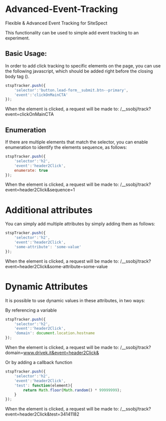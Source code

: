 # Advanced-Event-Tracking
Flexible &amp; Advanced Event Tracking for SiteSpect

This functionality can be used to simple add event tracking to an experiment.

## Basic Usage:

In order to add click tracking to specific elements on the page, you can use the following javascript, which should be added right before the closing body tag (</body>).

```javascript
stspTracker.push({
	'selector':'button.lead-form__submit.btn--primary',
	'event':'clickOnMainCTA'
});
```

When the element is clicked, a request will be made to: /__ssobj/track?event=clickOnMainCTA


## Enumeration
If there are multiple elements that match the selector, you can enable enumeration to identify the elements sequence, as follows:

```javascript
stspTracker.push({
	'selector':'h2',
	'event':'header2Click',
	enumerate: true
});
```

When the element is clicked, a request will be made to: /__ssobj/track?event=header2Click&sequence=1


# Additional attributes
You can simply add multiple attributes by simply adding them as follows:

```javascript
stspTracker.push({
	'selector':'h2',
	'event':'header2Click',
	'some-attribute': 'some-value'
});
```

When the element is clicked, a request will be made to: /__ssobj/track?event=header2Click&some-attribute=some-value

# Dynamic Attributes
It is possible to use dynamic values in these attributes, in two ways:

By referencing a variable

```javascript
stspTracker.push({
	'selector':'h2',
	'event':'header2Click',
	'domain': document.location.hostname
});
```

When the element is clicked, a request will be made to: /__ssobj/track?domain=www.drivek.it&event=header2Click&

Or by adding a callback function

```javascript
stspTracker.push({
	'selector':'h2',
	'event':'header2Click',
	'test': function(element){
		return Math.floor(Math.random() * 99999999);
	}
});
```

When the element is clicked, a request will be made to: /__ssobj/track?event=header2Click&test=34141182


